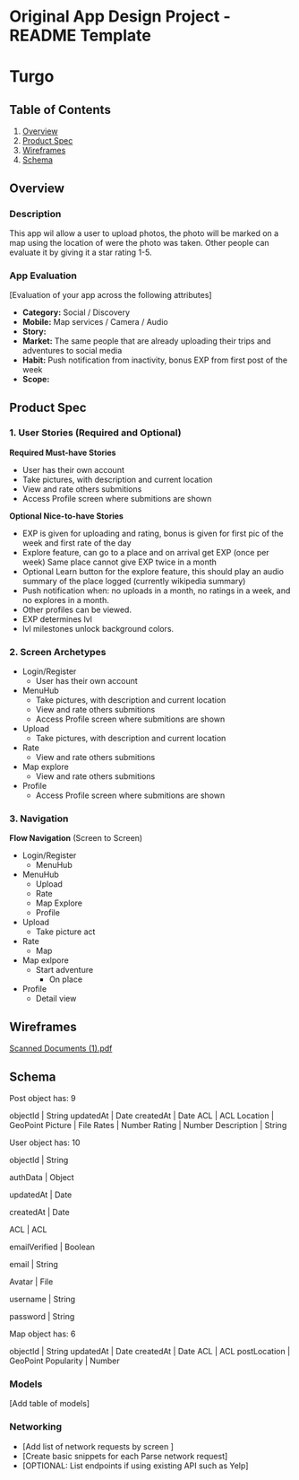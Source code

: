 Original App Design Project - README Template
===

# Turgo

## Table of Contents
1. [Overview](#Overview)
1. [Product Spec](#Product-Spec)
1. [Wireframes](#Wireframes)
2. [Schema](#Schema)

## Overview
### Description
This app wil allow a user to upload photos, the photo will be marked on a map using the location of were the photo was taken. Other people can evaluate it by giving it a star rating 1-5. 

### App Evaluation
[Evaluation of your app across the following attributes]
- **Category:** Social / Discovery
- **Mobile:** Map services / Camera / Audio
- **Story:** 
- **Market:** The same people that are already uploading their trips and adventures to social media
- **Habit:** Push notification from inactivity, bonus EXP from first post of the week
- **Scope:**

## Product Spec

### 1. User Stories (Required and Optional)

**Required Must-have Stories**

* User has their own account
* Take pictures, with description and current location
* View and rate others submitions
* Access Profile screen where submitions are shown

**Optional Nice-to-have Stories**

* EXP is given for uploading and rating, bonus is given for first pic of the week and first rate of the day
* Explore feature, can go to a place and on arrival get EXP (once per week) Same place cannot give EXP twice in a month
* Optional Learn button for the explore feature, this should play an audio summary of the place logged (currently wikipedia summary)
* Push notification when: no uploads in a month, no ratings in a week, and no explores in a month.
* Other profiles can be viewed.
* EXP determines lvl
* lvl milestones unlock background colors.


### 2. Screen Archetypes

* Login/Register
    * User has their own account
* MenuHub
    * Take pictures, with description and current location
    * View and rate others submitions
    * Access Profile screen where submitions are shown
* Upload 
    * Take pictures, with description and current location
* Rate 
    * View and rate others submitions
* Map explore
    * View and rate others submitions
* Profile 
    * Access Profile screen where submitions are shown
### 3. Navigation

**Flow Navigation** (Screen to Screen)

* Login/Register
   * MenuHub
* MenuHub
   * Upload 
   * Rate 
   * Map Explore 
   * Profile 
* Upload
    * Take picture act
* Rate
    * Map
* Map exlpore
    * Start adventure
        * On place
* Profile
    * Detail view

## Wireframes
[Scanned Documents (1).pdf](https://github.com/amalla2002/Turgo/files/8902711/Scanned.Documents.1.pdf)


## Schema 

Post object has: 9

objectId 		| String
updatedAt 		| Date
createdAt 		| Date
ACL 			   | ACL
Location 		| GeoPoint 
Picture 			| File
Rates 			| Number
Rating 			| Number
Description 	| String

User object has: 10

objectId 		| String

authData 		| Object

updatedAt 		| Date

createdAt 		| Date

ACL 			   | ACL

emailVerified 	| Boolean 

email 			| String

Avatar 			| File

username 		| String

password 		| String

Map object has: 6

objectId 		| String
updatedAt 		| Date
createdAt 		| Date
ACL 			   | ACL
postLocation	| GeoPoint
Popularity		| Number
### Models
[Add table of models]
### Networking
- [Add list of network requests by screen ]
- [Create basic snippets for each Parse network request]
- [OPTIONAL: List endpoints if using existing API such as Yelp]
